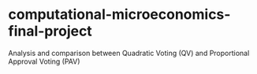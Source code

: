# computational-microeconomics-final-project
Analysis and comparison between Quadratic Voting (QV) and Proportional Approval Voting (PAV)
